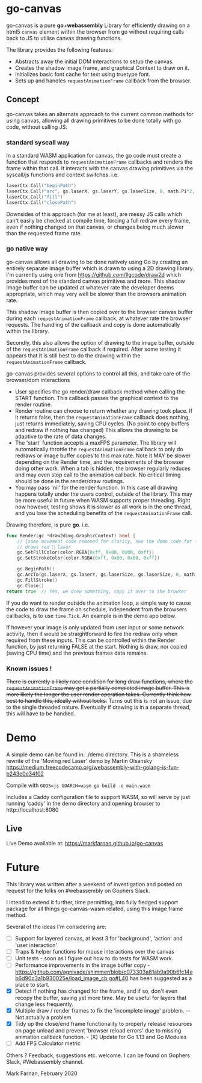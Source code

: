 # go-canvas

go-canvas is a pure **go**+**webassembly** Library for efficiently drawing on a html5 `canvas` element within the browser from go without requiring calls back to JS to utilise canvas drawing functions.

The library provides the following features:
- Abstracts away the initial DOM interactions to setup the canvas.
- Creates the shadow image frame, and graphical Context to draw on it.
- Initializes basic font cache for text using truetype font.
- Sets up and handles `requestAnimationFrame` callback from the browser.

## Concept 
go-canvas takes an alternate approach to the current common methods for using canvas, allowing all drawing primitives to be done totally with go code, without calling JS. 

### standard syscall way
In a standard WASM application for canvas, the go code must create a function that responds to `requestAnimationFrame` callbacks and renders the frame within that call. It interacts with the canvas drawing primitives via the syscall/js functions and context switches.  i.e. 

```go
laserCtx.Call("beginPath")
laserCtx.Call("arc", gs.laserX, gs.laserY, gs.laserSize, 0, math.Pi*2, false)
laserCtx.Call("fill")
laserCtx.Call("closePath")
```

Downsides of this approach (for me at least), are messy JS calls which can't easily be checked at compile time, forcing a full redraw every frame, even if nothing changed on that canvas, or changes being much slower than the requested frame rate. 

### go native way
go-canvas allows all drawing to be done natively using Go by creating an entirely separate image buffer which is drawn to using a 2D drawing library. I'm currently using one from https://github.com/llgcode/draw2d which provides most of the standard canvas primitives  and more. This shadow Image buffer can be updated at whatever rate the developer deems appropriate, which may very well be slower than the browsers animation rate. 

This shadow Image buffer is then copied over to the browser canvas buffer during each `requestAnimationFrame` callback, at whatever rate the browser requests. The handling of the callback and copy is done automatically within the library.

Secondly, this also allows the option of drawing to the image buffer, outside of the `requestAnimationFrame` callback if required. After some testing it appears that it is still best to do the drawing within the `requestAnimationFrame` callback.

go-canvas provides several options to control all this, and take care of the browser/dom interactions
 - User specifies the go render/draw callback method when calling the START function. This callback passes the graphical context to the render routine.
 - Render routine can choose to return whether any drawing took place. If it returns false, then the `requestAnimationFrame` callback does nothing, just returns immediately, saving CPU cycles. (No point to copy buffers and redraw if nothing has changed) This allows the drawing to be adaptive to the rate of data changes. 
 - The 'start' function accepts a maxFPS parameter. The library will automatically throttle the `requestAnimationFrame` callback to only do redraws or image buffer copies to this max rate. Note it MAY be slower depending on the Render time, and the requirements of the browser doing other work. When a tab is hidden, the browser regularly reduces and may even stop call to the animation callback. No critical timing should be done in the render/draw routings. 
 - You may pass 'nil' for the render function. In this case all drawing happens totally under the users control, outside of the library. This may be more useful in future when WASM supports proper threading. Right now however, testing shows it is slower as all work is in the one thread, and you lose the scheduling benefits of the `requestAnimationFrame` call. 

Drawing therefore, is pure **go**. i.e. 

```go
func Render(gc *draw2dimg.GraphicContext) bool {
    // {some movement code removed for clarity, see the demo code for full function}
    // draws red 🔴 laser
    gc.SetFillColor(color.RGBA{0xff, 0x00, 0x00, 0xff})
    gc.SetStrokeColor(color.RGBA{0xff, 0x00, 0x00, 0xff})

    gc.BeginPath()
    gc.ArcTo(gs.laserX, gs.laserY, gs.laserSize, gs.laserSize, 0, math.Pi*2)
    gc.FillStroke()
    gc.Close()
return true  // Yes, we drew something, copy it over to the browser
```
If you do want to render outside the animation loop, a simple way to cause the code to draw the frame on schedule, independent from the browsers callbacks, is to use `time.Tick`. An example is in the demo app below. 

If however your image is only updated from user input or some network activity, then it would be straightforward to fire the redraw only when required from these inputs. This can be controlled within the Render function, by just returning FALSE at the start. Nothing is draw, nor copied (saving CPU time) and the previous frames data remains.

### Known issues !
~~There is currently a likely race condition for long draw functions, where the `requestAnimationFrame` may get a partially completed image buffer. This is more likely the longer the user render operation takes. Currently think how best to handle this, ideally without locks.~~ Turns out this is not an issue, due to the single threaded nature. Eventually if drawing is in a separate thread, this will have to be handled. 


# Demo
A simple demo can be found in: ./demo directory. 
This is a shameless rewrite of the 'Moving red Laser' demo by Martin Olsansky https://medium.freecodecamp.org/webassembly-with-golang-is-fun-b243c0e34f02


Compile with `GOOS=js GOARCH=wasm go build -o main.wasm`

Includes a Caddy configuration file to support WASM, so will serve by just running 'caddy' in the demo directory and opening browser to http://localhost:8080

## Live
Live Demo available at: https://markfarnan.github.io/go-canvas

# Future
This library was written after a weekend of investigation and posted on request for the folks on #webassembly on Gophers Slack. 

I intend to extend it further, time permitting, into fully fledged support package for all things go-canvas-wasm related, using this image frame method. 

Several of the ideas I'm considering are: 
- [ ] Support for layered canvas, at least 3 for 'background', 'action' and 'user interaction'
- [ ] Traps & helper functions for mouse interactions over the canvas
- [ ] Unit tests - soon as I figure out how to do tests for WASM work. 
- [ ] Performance improvements in the image buffer copy - https://github.com/agnivade/shimmer/blob/c073303a81ab9a90b6fc14eb6d90c3a1b930025e/load_image_cb.go#L40 has been suggested as a place to start. 
- [X] Detect if nothing has changed for the frame, and if so, don't even recopy the buffer, saving yet more time. May be useful for layers that change less frequently. 
- [X] Multiple draw / render frames to fix the 'incomplete image' problem. -- Not actually a problem
- [X] Tidy up the close/end frame functionality to properly release resources on page unload and prevent 'browser reload errors' due to missing animation callback function.  - [X] Update for Go 1.13 and Go Modules
- [ ] Add FPS Calculator metric

Others ? Feedback, suggestions etc. welcome. I can be found on Gophers Slack, #Webassembly channel. 

Mark Farnan, February 2020
